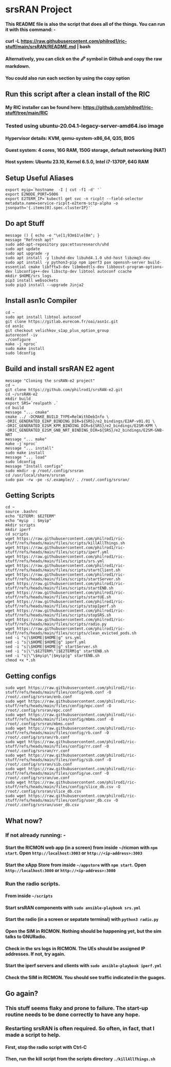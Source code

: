 # srsRAN Project
#### This README file is also the script that does all of the things.  You can run it with this command: -
#### curl -L https://raw.githubusercontent.com/philrod1/ric-stuff/main/srsRAN/README.md | bash
#### Alternatively, you can click on the 🖉 symbol in Github and copy the raw markdown.
#### You could also run each section by using the copy option

## Run this script after a clean install of the RIC
#### My RIC installer can be found here: https://github.com/philrod1/ric-stuff/tree/main/RIC
### Tested using ubuntu-20.04.1-legacy-server-amd64.iso image
#### Hypervisor details: KVM, qemu-system-x86_64, Q35, BIOS
#### Guest system: 4 cores, 16G RAM, 150G storage, default networking (NAT)
#### Host system: Ubuntu 23.10, Kernel 6.5.0, Intel i7-1370P, 64G RAM


## Setup Useful Aliases

    export myip=`hostname  -I | cut -f1 -d' '`
    export E2NODE_PORT=5006
    export E2TERM_IP=`kubectl get svc -n ricplt --field-selector metadata.name=service-ricplt-e2term-sctp-alpha -o jsonpath='{.items[0].spec.clusterIP}'`


## Do apt Stuff

    message () { echo -e "\e[1;93m$1\e[0m"; }
    message "Refresh apt"
    sudo add-apt-repository ppa:ettusresearch/uhd
    sudo apt update
    sudo apt upgrade -y     
    sudo apt install -y libuhd-dev libuhd4.1.0 uhd-host libzmq3-dev
    sudo apt install -y python3-pip npm iperf3 pax openssh-server build-essential cmake libfftw3-dev libmbedtls-dev libboost-program-options-dev libconfig++-dev libsctp-dev libtool autoconf ccache
    mkdir $HOME/srs_logs
    pip3 install websockets
    sudo pip3 install --upgrade Jinja2


## Install asn1c Compiler

    cd ~
    sudo apt install libtool autoconf
    git clone https://gitlab.eurecom.fr/oai/asn1c.git
    cd asn1c
    git checkout velichkov_s1ap_plus_option_group
    autoreconf -iv
    ./configure
    make -j`nproc`
    sudo make install
    sudo ldconfig


## Build and install srsRAN E2 agent

    message "Cloning the srsRAN-e2 project"
    cd ~
    git clone https://github.com/philrod1/srsRAN-e2.git
    cd ~/srsRAN-e2
    mkdir build
    export SRS=`realpath .`
    cd build
    message "... cmake"
    cmake ../ -DCMAKE_BUILD_TYPE=RelWithDebInfo \
    -DRIC_GENERATED_E2AP_BINDING_DIR=${SRS}/e2_bindings/E2AP-v01.01 \
    -DRIC_GENERATED_E2SM_KPM_BINDING_DIR=${SRS}/e2_bindings/E2SM-KPM \
    -DRIC_GENERATED_E2SM_GNB_NRT_BINDING_DIR=${SRS}/e2_bindings/E2SM-GNB-NRT
    message "... make"
    make -j`nproc`
    message "... install"
    sudo make install
    message "... load"
    sudo ldconfig
    message "Install configs"
    sudo mkdir -p /root/.config/srsran
    cd /usr/local/share/srsran
    sudo pax -rw -pe -s/.example// . /root/.config/srsran/


## Getting Scripts

    cd ~
    source .bashrc
    echo "E2TERM: $E2TERM"
    echo "myip  : $myip"
    mkdir scripts
    mkdir iperf
    cd scripts
    wget https://raw.githubusercontent.com/philrod1/ric-stuff/refs/heads/main/files/scripts/killAllThings.sh
    wget https://raw.githubusercontent.com/philrod1/ric-stuff/refs/heads/main/files/scripts/iperf.yml
    wget https://raw.githubusercontent.com/philrod1/ric-stuff/refs/heads/main/files/scripts/srs.yml
    wget https://raw.githubusercontent.com/philrod1/ric-stuff/refs/heads/main/files/scripts/startClient.sh
    wget https://raw.githubusercontent.com/philrod1/ric-stuff/refs/heads/main/files/scripts/startServer.sh
    wget https://raw.githubusercontent.com/philrod1/ric-stuff/refs/heads/main/files/scripts/startENB.sh
    wget https://raw.githubusercontent.com/philrod1/ric-stuff/refs/heads/main/files/scripts/startUE.sh
    wget https://raw.githubusercontent.com/philrod1/ric-stuff/refs/heads/main/files/scripts/stopIperf.sh
    wget https://raw.githubusercontent.com/philrod1/ric-stuff/refs/heads/main/files/scripts/stopSRS.sh
    wget https://raw.githubusercontent.com/philrod1/ric-stuff/refs/heads/main/files/scripts/radio.py
    wget https://raw.githubusercontent.com/philrod1/ric-stuff/refs/heads/main/files/scripts/clean_evicted_pods.sh
    sed -i "s|\$HOME|$HOME|g" srs.yml
    sed -i "s|\$HOME|$HOME|g" iperf.yml
    sed -i "s|\$HOME|$HOME|g" startServer.sh
    sed -i "s|\"\$E2TERM\"|$E2TERM|g" startENB.sh
    sed -i "s|\"\$myip\"|$myip|g" startENB.sh
    chmod +x *.sh   


## Getting configs

    sudo wget https://raw.githubusercontent.com/philrod1/ric-stuff/refs/heads/main/files/config/enb.conf -O /root/.config/srsran/enb.conf
    sudo wget https://raw.githubusercontent.com/philrod1/ric-stuff/refs/heads/main/files/config/epc.conf -O /root/.config/srsran/epc.conf
    sudo wget https://raw.githubusercontent.com/philrod1/ric-stuff/refs/heads/main/files/config/mbms.conf -O /root/.config/srsran/mbms.conf
    sudo wget https://raw.githubusercontent.com/philrod1/ric-stuff/refs/heads/main/files/config/rb.conf -O /root/.config/srsran/rb.conf
    sudo wget https://raw.githubusercontent.com/philrod1/ric-stuff/refs/heads/main/files/config/rr.conf -O /root/.config/srsran/rr.conf
    sudo wget https://raw.githubusercontent.com/philrod1/ric-stuff/refs/heads/main/files/config/sib.conf -O /root/.config/srsran/sib.conf
    sudo wget https://raw.githubusercontent.com/philrod1/ric-stuff/refs/heads/main/files/config/ue.conf -O /root/.config/srsran/ue.conf
    sudo wget https://raw.githubusercontent.com/philrod1/ric-stuff/refs/heads/main/files/config/slice_db.csv -O /root/.config/srsran/slice_db.csv
    sudo wget https://raw.githubusercontent.com/philrod1/ric-stuff/refs/heads/main/files/config/user_db.csv -O /root/.config/srsran/user_db.csv    


## What now?
### If not already running: -
#### Start the RICMON web app (in a screen) from inside ~/ricmon with `npm start`.  Open `http://localhost:3003` or `http://<ip-address>:3003`
#### Start the xApp Store from inside `~/appstore` with `npm start`.  Open `http://localhost:3000` or `http://<ip-address>:3000`

### Run the radio scripts.
#### From inside `~/scripts`
#### Start srsRAN components with ``sudo ansible-playbook srs.yml``
#### Start the radio (in a screen or sepatate terminal) with ``python3 radio.py``
#### Open the SIM in RICMON.  Nothing should be happening yet, but the sim talks to GNURadio.
#### Check in the srs logs in RICMON.  The UEs should be assigned IP addresses.  If not, try again.
#### Start the iperf servers and clients with ``sudo ansible-playbook iperf.yml``
#### Check the SIM in RICMON.  You should see traffic indicated in the guages.

## Go again?
### This stuff seems flaky and prone to failure.  The start-up routine needs to be done correctly to have any hope.
### Restarting srsRAN is often required.  So often, in fact, that I made a script to help.
#### First, stop the radio script with Ctrl-C
#### Then, run the kill script from the scripts directory ``./killAllThings.sh``